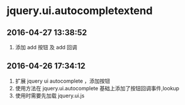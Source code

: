 # jquery.ui.autocompletextend

## 2016-04-27 13:38:52
1. 添加 add 按钮 及 add 回调

## 2016-04-26 17:34:12
1. 扩展 jquery ui  autocomplete ，添加按钮
2. 使用方法在 jquery.ui.autocomplete 基础上添加了按钮回调事件,lookup
3. 使用时需要先加载 jquery.ui.js

